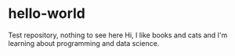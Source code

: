 # hello-world
Test repository, nothing to see here
Hi, I like books and cats and I'm learning about programming and data science.

